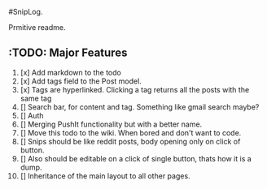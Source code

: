 #SnipLog.

Prmitive readme.

## :TODO: Major Features

1. [x] Add markdown to the todo
2. [x] Add tags field to the Post model.
3. [x] Tags are hyperlinked. Clicking a tag returns all the posts with the same tag
4. [] Search bar, for content and tag. Something like gmail search maybe?
5. [] Auth
6. [] Merging PushIt functionality but with a better name. 
7. [] Move this todo to the wiki. When bored and don't want to code.
8. [] Snips should be like reddit posts, body opening only on click of button.
9. [] Also should be editable on a click of single button, thats how it is a dump.
10. [] Inheritance of the main layout to all other pages.
